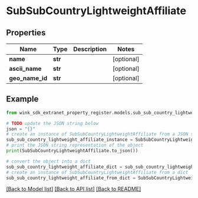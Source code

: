 # SubSubCountryLightweightAffiliate


## Properties

Name | Type | Description | Notes
------------ | ------------- | ------------- | -------------
**name** | **str** |  | [optional] 
**ascii_name** | **str** |  | [optional] 
**geo_name_id** | **str** |  | [optional] 

## Example

```python
from wink_sdk_extranet_property_register.models.sub_sub_country_lightweight_affiliate import SubSubCountryLightweightAffiliate

# TODO update the JSON string below
json = "{}"
# create an instance of SubSubCountryLightweightAffiliate from a JSON string
sub_sub_country_lightweight_affiliate_instance = SubSubCountryLightweightAffiliate.from_json(json)
# print the JSON string representation of the object
print(SubSubCountryLightweightAffiliate.to_json())

# convert the object into a dict
sub_sub_country_lightweight_affiliate_dict = sub_sub_country_lightweight_affiliate_instance.to_dict()
# create an instance of SubSubCountryLightweightAffiliate from a dict
sub_sub_country_lightweight_affiliate_from_dict = SubSubCountryLightweightAffiliate.from_dict(sub_sub_country_lightweight_affiliate_dict)
```
[[Back to Model list]](../README.md#documentation-for-models) [[Back to API list]](../README.md#documentation-for-api-endpoints) [[Back to README]](../README.md)


